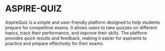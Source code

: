 # ASPIRE-QUIZ
AspireQuiz is a simple and user-friendly platform designed to help students prepare for competitive exams. It allows users to take quizzes on different topics, track their performance, and improve their skills. The platform provides quick results and feedback, making it easier for aspirants to practice and prepare effectively for their exams.
